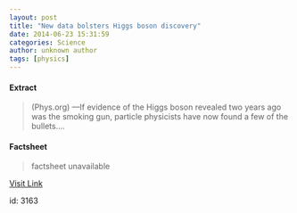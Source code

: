 ```yaml
---
layout: post
title: "New data bolsters Higgs boson discovery"
date: 2014-06-23 15:31:59
categories: Science
author: unknown author
tags: [physics]
---
```



#### Extract
>(Phys.org) —If evidence of the Higgs boson revealed two years ago was the smoking gun, particle physicists have now found a few of the bullets....

#### Factsheet
>factsheet unavailable

[Visit Link](http://phys.org/news322741906.html)

id:    3163


